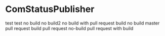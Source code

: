 # ComStatusPublisher
test
test no build
no build2
no build with pull request
build
no build master
pull request build
pull request no-build
pull request with build
